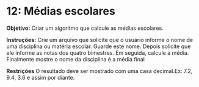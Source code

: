 # 12: Médias escolares
**Objetivo:**
Criar um algoritmo que calcule as médias escolares.

**Instruções:**
Crie um arquivo que solicite que o usuário informe o nome de uma disciplina ou matéria escolar. Guarde este nome.
Depois solicite que ele informe as notas dos quatro bimestres.
Em seguida, calcule a média.
Finalmente mostre o nome da disciplina é a média final 

**Restrições**
O resultado deve ser mostrado com uma casa decimal.Ex: 7.2, 9.4, 3.6 e assim por diante.